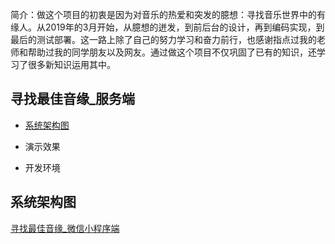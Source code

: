 简介：做这个项目的初衷是因为对音乐的热爱和突发的臆想：寻找音乐世界中的有缘人。从2019年的3月开始，从臆想的迸发，到前后台的设计，再到编码实现，到最后的测试部署。这一路上除了自己的努力学习和奋力前行，也感谢指点过我的老师和帮助过我的同学朋友以及网友。通过做这个项目不仅巩固了已有的知识，还学习了很多新知识运用其中。

## 寻找最佳音缘_服务端

* [系统架构图](#系统架构图)
- 演示效果
* 开发环境

## 系统架构图

<a href="https://github.com/Kevin-free/yinyuan_weapp" rel="nofollow">寻找最佳音缘_微信小程序端</a>
